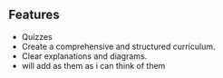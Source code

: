 <link rel="stylesheet" href="https://github.com/novaxiophi/securityplusTraining.githubpages.io/blob/master/todo/styles.css">

## Features

- Quizzes
- Create a comprehensive and structured curriculum.
- Clear explanations and diagrams.
- will add as them as i can think of them